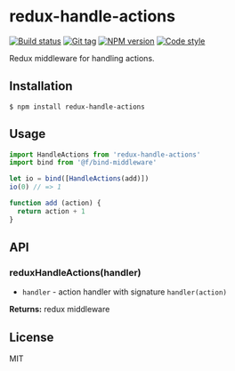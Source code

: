 
# redux-handle-actions

[![Build status][travis-image]][travis-url]
[![Git tag][git-image]][git-url]
[![NPM version][npm-image]][npm-url]
[![Code style][standard-image]][standard-url]

Redux middleware for handling actions.

## Installation

    $ npm install redux-handle-actions

## Usage

```js
import HandleActions from 'redux-handle-actions'
import bind from '@f/bind-middleware'

let io = bind([HandleActions(add)])
io(0) // => 1

function add (action) {
  return action + 1
}

```

## API

### reduxHandleActions(handler)

- `handler` - action handler with signature `handler(action)`

**Returns:** redux middleware

## License

MIT

[travis-image]: https://img.shields.io/travis/joshrtay/redux-handle-actions.svg?style=flat-square
[travis-url]: https://travis-ci.org/joshrtay/redux-handle-actions
[git-image]: https://img.shields.io/github/tag/joshrtay/redux-handle-actions.svg
[git-url]: https://github.com/joshrtay/redux-handle-actions
[standard-image]: https://img.shields.io/badge/code%20style-standard-brightgreen.svg?style=flat
[standard-url]: https://github.com/feross/standard
[npm-image]: https://img.shields.io/npm/v/redux-handle-actions.svg?style=flat-square
[npm-url]: https://npmjs.org/package/redux-handle-actions
